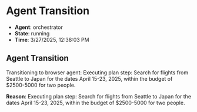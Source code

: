 # Agent Transition

- **Agent**: orchestrator
- **State**: running
- **Time**: 3/27/2025, 12:38:03 PM

## Agent Transition

Transitioning to browser agent: Executing plan step: Search for flights from Seattle to Japan for the dates April 15-23, 2025, within the budget of $2500-5000 for two people.

**Reason**: Executing plan step: Search for flights from Seattle to Japan for the dates April 15-23, 2025, within the budget of $2500-5000 for two people.

